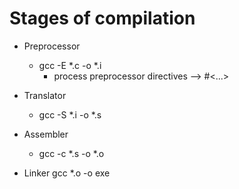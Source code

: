 # Stages of compilation

- Preprocessor 
    - gcc -E *.c -o *.i
        - process preprocessor directives --> #<...>

- Translator
    - gcc -S *.i -o *.s

- Assembler
    - gcc -c *.s -o *.o

- Linker gcc *.o -o exe
